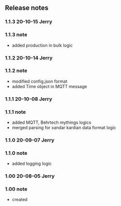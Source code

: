 ## Release notes

### 1.1.3   20-10-15    Jerry
### 1.1.3   note
* added production in bulk logic


### 1.1.2   20-10-14    Jerry
### 1.1.2   note
* modified config.json format
* added Time object in MQTT message


### 1.1.1   20-10-08    Jerry
### 1.1.1   note
* added MQTT, Behrtech mythings logics
* merged parsing for xandar kardian data format logic


### 1.1.0   20-09-07    Jerry
### 1.1.0   note
* added logging logic


### 1.00   20-08-05    Jerry
### 1.00   note
* created
